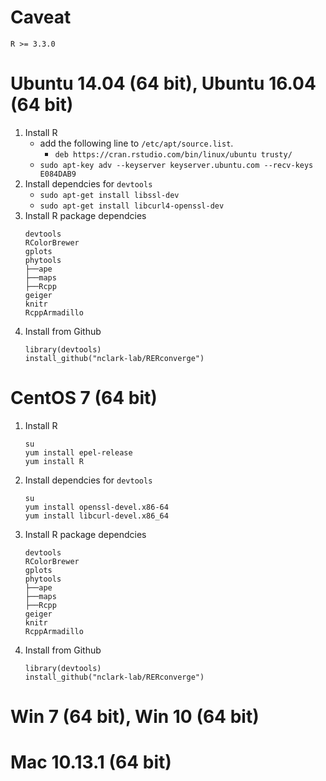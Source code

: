 # Caveat
```
R >= 3.3.0
```
# Ubuntu 14.04 (64 bit), Ubuntu 16.04 (64 bit)
1. Install R
   - add the following line to `/etc/apt/source.list`.
     - `deb https://cran.rstudio.com/bin/linux/ubuntu trusty/`
   - `sudo apt-key adv --keyserver keyserver.ubuntu.com --recv-keys E084DAB9`
2. Install dependcies for `devtools`
   - `sudo apt-get install libssl-dev`
   - `sudo apt-get install libcurl4-openssl-dev`
3. Install R package dependcies
   ```
   devtools
   RColorBrewer
   gplots
   phytools
   ├──ape
   ├──maps
   ├──Rcpp
   geiger
   knitr
   RcppArmadillo   
4. Install from Github
   ```
   library(devtools)
   install_github("nclark-lab/RERconverge")
   ```


# CentOS 7 (64 bit)
1. Install R
   ```
   su
   yum install epel-release
   yum install R
   ```
2. Install dependcies for `devtools`
   ```
   su
   yum install openssl-devel.x86-64
   yum install libcurl-devel.x86_64
   ```
3. Install R package dependcies
   ```
   devtools
   RColorBrewer
   gplots
   phytools
   ├──ape
   ├──maps
   ├──Rcpp
   geiger
   knitr
   RcppArmadillo   
4. Install from Github
   ```
   library(devtools)
   install_github("nclark-lab/RERconverge")
   ```
   

 # Win 7 (64 bit), Win 10 (64 bit)
 
 
 
 # Mac 10.13.1 (64 bit)
 
